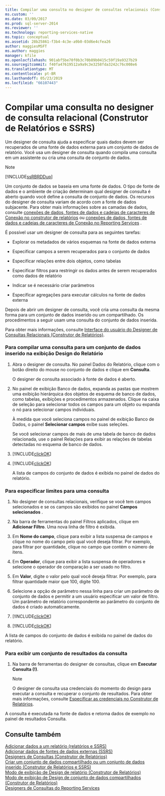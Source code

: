 ```yaml
---
title: Compilar uma consulta no designer de consultas relacionais (Construtor de Relatórios e SSRS) | Microsoft Docs
ms.custom: ''
ms.date: 03/09/2017
ms.prod: sql-server-2014
ms.reviewer: ''
ms.technology: reporting-services-native
ms.topic: conceptual
ms.assetid: 28b25861-f3b4-4c3e-a9b0-03d6e4cfea26
author: maggiesMSFT
ms.author: maggies
manager: kfile
ms.openlocfilehash: 901abf5be70f0b3c70b89b0415c59f19a9327b29
ms.sourcegitcommit: f40fa47619512a9a9c3e3258fda3242c76c008e6
ms.translationtype: MT
ms.contentlocale: pt-BR
ms.lasthandoff: 05/23/2019
ms.locfileid: "66107443"
---
```

# <a name="build-a-query-in-the-relational-query-designer-report-builder-and-ssrs"></a>Compilar uma consulta no designer de consulta relacional (Construtor de Relatórios e SSRS)
  Um designer de consulta ajuda a especificar quais dados devem ser recuperados de uma fonte de dados externa para um conjunto de dados de relatório. Você usa um designer de consulta quando compila uma consulta em um assistente ou cria uma consulta de conjunto de dados.  
  
> [!NOTE]  
>  [!INCLUDE[ssRBRDDup](../../includes/ssrbrddup-md.md)]  
  
 Um conjunto de dados se baseia em uma fonte de dados. O tipo de fonte de dados e o ambiente de criação determinam qual designer de consulta é aberto quando você define a consulta de conjunto de dados. Os recursos do designer de consulta variam de acordo com a fonte de dados subjacente. Para obter mais informações sobre as camadas de dados, consulte [conexões de dados, fontes de dados e cadeias de caracteres de Conexão no construtor de relatórios](../data-connections-data-sources-and-connection-strings-in-report-builder.md) ou [conexões de dados, fontes de dados e cadeias de caracteres de Conexão no Reporting Services](../data-connections-data-sources-and-connection-strings-in-reporting-services.md) .  
  
 É possível usar um designer de consulta para as seguintes tarefas:  
  
-   Explorar os metadados de vários esquemas na fonte de dados externa  
  
-   Especificar campos a serem recuperados para o conjunto de dados  
  
-   Especificar relações entre dois objetos, como tabelas  
  
-   Especificar filtros para restringir os dados antes de serem recuperados como dados de relatório  
  
-   Indicar se é necessário criar parâmetros  
  
-   Especificar agregações para executar cálculos na fonte de dados externa  
  
 Depois de abrir um designer de consulta, você cria uma consulta da mesma forma para um conjunto de dados inserido ou um compartilhado. Os procedimentos a seguir usam uma consulta do conjunto de dados inserida.  
  
 Para obter mais informações, consulte [Interface do usuário do Designer de Consultas Relacionais &#40;Construtor de Relatórios&#41;](relational-query-designer-user-interface-report-builder.md).  
  
### <a name="to-build-a-query-for-an-embedded-dataset-in-report-design-view"></a>Para compilar uma consulta para um conjunto de dados inserido na exibição Design do Relatório  
  
1.  Abra o designer de consulta. No painel Dados do Relatório, clique com o botão direito do mouse no conjunto de dados e clique em **Consulta**.  
  
     O designer de consulta associado à fonte de dados é aberto.  
  
2.  No painel de exibição Banco de dados, expanda as pastas que mostrem uma exibição hierárquica dos objetos de esquema de banco de dados, como tabelas, exibições e procedimentos armazenados. Clique na caixa de seleção para selecionar todos os campos para um objeto ou expanda o nó para selecionar campos individuais.  
  
     À medida que você seleciona campos no painel de exibição Banco de Dados, o painel **Selecionar campos** exibe suas seleções.  
  
     Se você selecionar campos de mais de uma tabela de banco de dados relacionada, use o painel Relações para exibir as relações de tabelas detectadas no esquema de banco de dados.  
  
3.  [!INCLUDE[clickOK](../../includes/clickok-md.md)]  
  
4.  [!INCLUDE[clickOK](../../includes/clickok-md.md)]  
  
     A lista de campos do conjunto de dados é exibida no painel de dados do relatório.  
  
### <a name="to-specify-limits-for-a-query"></a>Para especificar limites para uma consulta  
  
1.  No designer de consultas relacionais, verifique se você tem campos selecionados e se os campos são exibidos no painel **Campos selecionados** .  
  
2.  Na barra de ferramentas do painel Filtros aplicados, clique em **Adicionar Filtro**. Uma nova linha de filtro é exibida.  
  
3.  Em **Nome do campo**, clique para exibir a lista suspensa de campos e clique no nome do campo pelo qual você deseja filtrar. Por exemplo, para filtrar por quantidade, clique no campo que contém o número de itens.  
  
4.  Em **Operador**, clique para exibir a lista suspensa de operadores e selecione o operador de comparação a ser usado no filtro.  
  
5.  Em **Valor**, digite o valor pelo qual você deseja filtrar. Por exemplo, para filtrar quantidade maior que 100, digite 100.  
  
6.  Selecione a opção de parâmetro nessa linha para criar um parâmetro de conjunto de dados e permitir a um usuário especificar um valor de filtro. Um parâmetro de relatório correspondente ao parâmetro do conjunto de dados é criado automaticamente.  
  
7.  [!INCLUDE[clickOK](../../includes/clickok-md.md)]  
  
8.  [!INCLUDE[clickOK](../../includes/clickok-md.md)]  
  
 A lista de campos do conjunto de dados é exibida no painel de dados do relatório.  
  
### <a name="to-view-a-query-result-set"></a>Para exibir um conjunto de resultados da consulta  
  
1.  Na barra de ferramentas do designer de consultas, clique em **Executar Consulta (!)**.  
  
    > [!NOTE]  
    >  O designer de consulta usa credenciais do momento do design para executar a consulta e recuperar o conjunto de resultados. Para obter mais informações, consulte [Especificar as credenciais no Construtor de Relatórios](../specify-credentials-in-report-builder.md).  
  
 A consulta é executada na fonte de dados e retorna dados de exemplo no painel de resultados Consulta.  
  
## <a name="see-also"></a>Consulte também  
 [Adicionar dados a um relatório &#40;relatórios e SSRS&#41;](report-datasets-ssrs.md)   
 [Adicionar dados de fontes de dados externas &#40;SSRS&#41;](add-data-from-external-data-sources-ssrs.md)   
 [Designers de Consultas &#40;Construtor de Relatórios&#41;](../query-designers-report-builder.md)   
 [Criar um conjunto de dados compartilhado ou um conjunto de dados inserido &#40;Construtor de Relatórios e SSRS&#41;](create-a-shared-dataset-or-embedded-dataset-report-builder-and-ssrs.md)   
 [Modo de exibição de Design de relatório &#40;Construtor de Relatórios&#41;](../report-builder/report-design-view-report-builder.md)   
 [Modo de exibição de Design de conjunto de dados compartilhados &#40;Construtor de Relatórios&#41;](../report-builder/shared-dataset-design-view-report-builder.md)   
 [Designers de Consultas do Reporting Services](../reporting-services-query-designers.md)  
  
  

